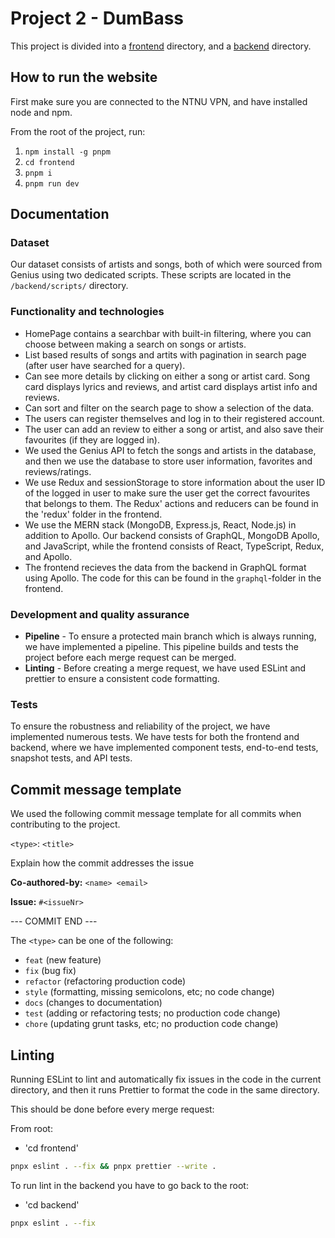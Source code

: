 # Project 2 - DumBass

This project is divided into a [frontend](frontend/README.md) directory, and a [backend](backend/README.md) directory.

## How to run the website

First make sure you are connected to the NTNU VPN, and have installed node and npm.

From the root of the project, run:

1. `npm install -g pnpm`
2. `cd frontend`
3. `pnpm i`
4. `pnpm run dev`

## Documentation

### Dataset

Our dataset consists of artists and songs, both of which were sourced from Genius using two dedicated scripts. These scripts are located in the `/backend/scripts/` directory.

### Functionality and technologies

- HomePage contains a searchbar with built-in filtering, where you can choose between making a search on songs or artists.
- List based results of songs and artits with pagination in search page (after user have searched for a query).
- Can see more details by clicking on either a song or artist card. Song card displays lyrics and reviews, and artist card displays artist info and reviews.
- Can sort and filter on the search page to show a selection of the data.
- The users can register themselves and log in to their registered account.
- The user can add an review to either a song or artist, and also save their favourites (if they are logged in).
- We used the Genius API to fetch the songs and artists in the database, and then we use the database to store user information, favorites and reviews/ratings.
- We use Redux and sessionStorage to store information about the user ID of the logged in user to make sure the user get the correct favourites that belongs to them. The Redux' actions and reducers can be found in the 'redux' folder in the frontend.
- We use the MERN stack (MongoDB, Express.js, React, Node.js) in addition to Apollo. Our backend consists of GraphQL, MongoDB Apollo, and JavaScript, while the frontend consists of React, TypeScript, Redux, and Apollo.
- The frontend recieves the data from the backend in GraphQL format using Apollo. The code for this can be found in the `graphql`-folder in the frontend.

### Development and quality assurance

- **Pipeline** - To ensure a protected main branch which is always running, we have implemented a pipeline. This pipeline builds and tests the project before each merge request can be merged.
- **Linting** - Before creating a merge request, we have used ESLint and prettier to ensure a consistent code formatting.

### Tests

To ensure the robustness and reliability of the project, we have implemented numerous tests. We have tests for both the frontend and backend, where we have implemented component tests, end-to-end tests, snapshot tests, and API tests.

## Commit message template

We used the following commit message template for all commits when contributing to the project.

`<type>`: `<title>`

Explain how the commit addresses the issue

**Co-authored-by:** `<name> <email>`

**Issue:** `#<issueNr>`

--- COMMIT END ---

The `<type>` can be one of the following:

- `feat` (new feature)
- `fix` (bug fix)
- `refactor` (refactoring production code)
- `style` (formatting, missing semicolons, etc; no code change)
- `docs` (changes to documentation)
- `test` (adding or refactoring tests; no production code change)
- `chore` (updating grunt tasks, etc; no production code change)

## Linting

Running ESLint to lint and automatically fix issues in the code in the current directory, and then it runs Prettier to format the code in the same directory.

This should be done before every merge request:

From root:

- 'cd frontend'

```bash
pnpx eslint . --fix && pnpx prettier --write .
```

To run lint in the backend you have to go back to the root:

- 'cd backend'

```bash
pnpx eslint . --fix
```
